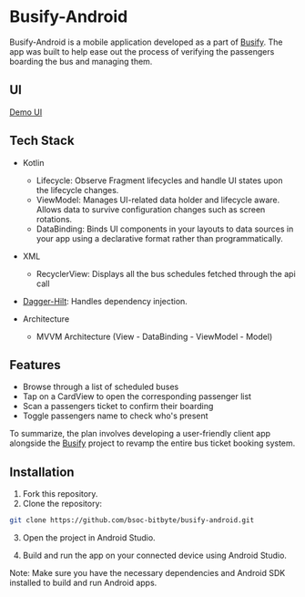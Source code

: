 
# Busify-Android

Busify-Android is a mobile application developed as a part of [Busify](https://github.com/bsoc-bitbyte/busify). The app was built to help ease out the process of verifying the passengers boarding the bus and managing them.

## UI

[Demo UI](https://github.com/Adi8712/busify-android/assets/116958420/65d1e0a4-decd-4704-898d-5892af40fc8d)

## Tech Stack

- Kotlin
    - Lifecycle: Observe Fragment lifecycles and handle UI states upon the lifecycle changes.
    - ViewModel: Manages UI-related data holder and lifecycle aware. Allows data to survive configuration changes such as screen rotations.
    - DataBinding: Binds UI components in your layouts to data sources in your app using a declarative format rather than programmatically.
- XML
    - RecyclerView: Displays all the bus schedules fetched through the api call
- [Dagger-Hilt](https://dagger.dev/hilt/): Handles dependency injection.

- Architecture
    - MVVM Architecture (View - DataBinding - ViewModel - Model)

## Features

- Browse through a list of scheduled buses
- Tap on a CardView to open the corresponding passenger list
- Scan a passengers ticket to confirm their boarding
- Toggle passengers name to check who's present

To summarize, the plan involves developing a user-friendly client app alongside the [Busify](https://github.com/bsoc-bitbyte/busify) project to revamp the entire bus ticket booking system.

## Installation

1. Fork this repository.
2. Clone the repository:

```bash
git clone https://github.com/bsoc-bitbyte/busify-android.git
```
3. Open the project in Android Studio.

4. Build and run the app on your connected device using Android Studio.

Note: Make sure you have the necessary dependencies and Android SDK installed to build and run Android apps.
